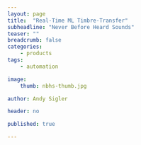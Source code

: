```yaml
---
layout: page
title:  "Real-Time ML Timbre-Transfer"
subheadline: "Never Before Heard Sounds"
teaser: ""
breadcrumb: false
categories:
    - products
tags:
    - automation

image:
    thumb: nbhs-thumb.jpg

author: Andy Sigler

header: no

published: true

---
```



